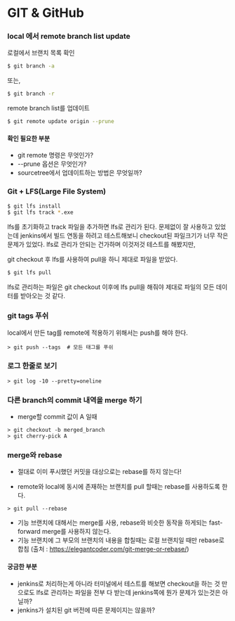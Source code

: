 # GIT & GitHub

### local 에서 remote branch list update

로컬에서 브랜치 목록 확인
```bash
$ git branch -a
```
또는,

```bash
$ git branch -r
```

remote branch list를 업데이트
```bash
$ git remote update origin --prune
```

#### 확인 필요한 부분
- git remote 명령은 무엇인가?
- --prune 옵션은 무엇인가?
- sourcetree에서 업데이트하는 방법은 무엇일까?

### Git + LFS(Large File System)

```bash
$ git lfs install
$ git lfs track *.exe
```

lfs를 초기화하고 track 파일을 추가하면 lfs로 관리가 된다.
문제없이 잘 사용하고 있었는데 jenkins에서 빌드 연동을 하려고 테스트해보니
checkout된 파일크기가 너무 작은 문제가 있었다.
lfs로 관리가 안되는 건가하며 이것저것 테스트를 해봤지만,

git checkout 후 lfs를 사용하여 pull을 하니 제대로 파일을 받았다.
```bash
$ git lfs pull
```

lfs로 관리하는 파일은 git checkout 이후에 lfs pull을 해줘야
제대로 파일의 모든 데이터를 받아오는 것 같다.

### git tags 푸쉬

local에서 만든 tag를 remote에 적용하기 위해서는 push를 해야 한다.

```
> git push --tags  # 모든 태그를 푸쉬
```

### 로그 한줄로 보기
```
> git log -10 --pretty=oneline
```

### 다른 branch의 commit 내역을 merge 하기
* merge할 commit 값이 A 일때

```
> git checkout -b merged_branch
> git cherry-pick A
```

### merge와 rebase
* 절대로 이미 푸시했던 커밋을 대상으로는 rebase를 하지 않는다!

* remote와 local에 동시에 존재하는 브랜치를 pull 할때는 rebase를 사용하도록 한다.
```
> git pull --rebase
```
* 기능 브랜치에 대해서는 merge를 사용, rebase와 비슷한 동작을 하게되는 fast-forward merge를 사용하지 않는다.
* 기능 브랜치에 그 부모의 브랜치의 내용을 합칠때는 로컬 브랜치일 때만 rebase로 합침
(출처 : https://elegantcoder.com/git-merge-or-rebase/)


#### 궁금한 부분
- jenkins로 처리하는게 아니라 터미널에서 테스트를 해보면 checkout을
하는 것 만으로도 lfs로 관리하는 파일을 전부 다 받는데 jenkins쪽에 뭔가
문제가 있는것은 아닐까?
- jenkins가 설치된 git 버전에 따른 문제이지는 않을까?
